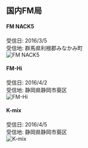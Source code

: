 ## 国内FM局
#### FM NACK5
受信日: 2016/3/5  
受信地: 群馬県利根郡みなかみ町  
![FM NACK5](https://jj1guj.github.io/bcl/japan/FM_image/2019-12-21%2023.59.55.png)  

#### FM-Hi
受信日: 2016/4/2  
受信地: 静岡県静岡市葵区  
![FM-Hi](https://jj1guj.github.io/bcl/japan/FM_image/2019-12-22%2000.34.28.png)  

#### K-mix
受信日: 2016/4/5  
受信地: 静岡県静岡市葵区  
![K-mix](https://jj1guj.github.io/bcl/japan/FM_image/2019-12-22%2000.29.30.png)
